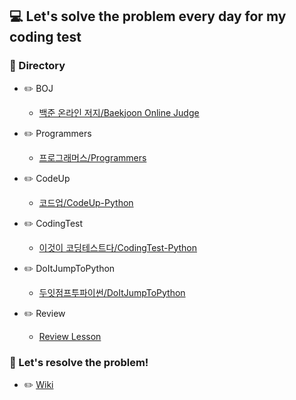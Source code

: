 ## 💻 Let's solve the problem every day for my coding test

### 📂 Directory

- :pencil2: BOJ

    - [백준 온라인 저지/Baekjoon Online Judge](https://github.com/m1nnh/Problem-Solving/tree/master/BOJ)

- :pencil2: Programmers

    - [프로그래머스/Programmers](https://github.com/m1nnh/Problem-Solving/tree/master/Programmers)

- :pencil2: CodeUp

    - [코드업/CodeUp-Python](https://github.com/m1nnh/Problem-Solving/tree/master/Python/CodeUp)

- :pencil2: CodingTest
    
    - [이것이 코딩테스트다/CodingTest-Python](https://github.com/m1nnh/Problem-Solving/tree/master/Python/CodingTest)

- :pencil2: DoItJumpToPython

    - [두잇점프투파이썬/DoItJumpToPython](https://github.com/m1nnh/Problem-Solving/tree/master/Python/DoItJumpToPython)

- :pencil2: Review

    - [Review Lesson](https://github.com/m1nnh/Problem-Solving/tree/master/Review)


### :memo: Let's resolve the problem!

- :pencil2: [Wiki](https://github.com/m1nnh/Problem-Solving/wiki/Let's-Resolve-the-problem)
